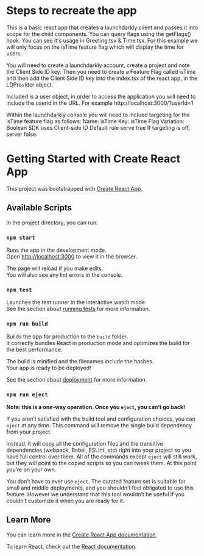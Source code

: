 # Steps to recreate the app
This is a basic react app that creates a launchdarkly client and passes it into scope for the child components. You can query flags using the getFlags() hook. You can see it's usage in Greeting.tsx & Time.tsx.
For this example we will only focus on the isTime feature flag which will display the time for users.

You will need to create a launchdarkly account, create a project and note the Client Side ID key. Then you need to create a Feature Flag called isTime and then add the Client Side ID key into the index.tsx of the react app, in the LDProvider object.

Included is a user object, in order to access the application you will need to include the userid in the URL.
For example http://localhost:3000/?userId=1

Within the launchdarkly console you will need to inclued targeting for the isTime feature flag as follows:
Name: isTime
Key: isTime
Flag Variation: Boolean
SDK uses Client-side ID
Default rule serve true
If targeting is off, server false. 


# Getting Started with Create React App

This project was bootstrapped with [Create React App](https://github.com/facebook/create-react-app).

## Available Scripts

In the project directory, you can run:

### `npm start`

Runs the app in the development mode.\
Open [http://localhost:3000](http://localhost:3000) to view it in the browser.

The page will reload if you make edits.\
You will also see any lint errors in the console.

### `npm test`

Launches the test runner in the interactive watch mode.\
See the section about [running tests](https://facebook.github.io/create-react-app/docs/running-tests) for more information.

### `npm run build`

Builds the app for production to the `build` folder.\
It correctly bundles React in production mode and optimizes the build for the best performance.

The build is minified and the filenames include the hashes.\
Your app is ready to be deployed!

See the section about [deployment](https://facebook.github.io/create-react-app/docs/deployment) for more information.

### `npm run eject`

**Note: this is a one-way operation. Once you `eject`, you can’t go back!**

If you aren’t satisfied with the build tool and configuration choices, you can `eject` at any time. This command will remove the single build dependency from your project.

Instead, it will copy all the configuration files and the transitive dependencies (webpack, Babel, ESLint, etc) right into your project so you have full control over them. All of the commands except `eject` will still work, but they will point to the copied scripts so you can tweak them. At this point you’re on your own.

You don’t have to ever use `eject`. The curated feature set is suitable for small and middle deployments, and you shouldn’t feel obligated to use this feature. However we understand that this tool wouldn’t be useful if you couldn’t customize it when you are ready for it.

## Learn More

You can learn more in the [Create React App documentation](https://facebook.github.io/create-react-app/docs/getting-started).

To learn React, check out the [React documentation](https://reactjs.org/).
